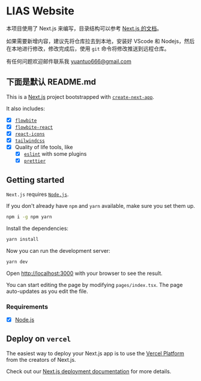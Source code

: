 # LIAS Website

本项目使用了 Next.js 来编写，目录结构可以参考 [Next.js 的文档](https://nextjs.org/docs/getting-started/project-structure)。

如果需要新增内容，建议先将仓库拉去到本地，安装好 VScode 和 Nodejs，然后在本地进行修改，修改完成后，使用 `git` 命令将修改推送到远程仓库。

有任何问题欢迎邮件联系我 [yuantuo666@gmail.com](mailto:yuantuo666@gmail.com)

## 下面是默认 README.md

This is a [Next.js](https://nextjs.org/) project bootstrapped with [`create-next-app`](https://github.com/vercel/next.js/tree/canary/packages/create-next-app).

It also includes:

- [x] [`flowbite`](https://flowbite.com)
- [x] [`flowbite-react`](https://flowbite-react.com)
- [x] [`react-icons`](https://react-icons.github.io/react-icons)
- [x] [`tailwindcss`](https://tailwindcss.com)
- [x] Quality of life tools, like
  - [x] [`eslint`](https://eslint.org) with some plugins
  - [x] [`prettier`](https://prettier.io)

## Getting started

`Next.js` requires [`Node.js`](https://nodejs.org).

If you don't already have `npm` and `yarn` available, make sure you set them up.

```bash
npm i -g npm yarn
```

Install the dependencies:

```bash
yarn install
```

Now you can run the development server:

```bash
yarn dev
```

Open [http://localhost:3000](http://localhost:3000) with your browser to see the result.

You can start editing the page by modifying `pages/index.tsx`. The page auto-updates as you edit the file.

### Requirements

- [x] [Node.js](https://nodejs.org/en/)

## Deploy on `vercel`

The easiest way to deploy your Next.js app is to use the [Vercel Platform](https://vercel.com/new?utm_medium=default-template&filter=next.js&utm_source=create-next-app&utm_campaign=create-next-app-readme) from the creators of Next.js.

Check out our [Next.js deployment documentation](https://nextjs.org/docs/deployment) for more details.
